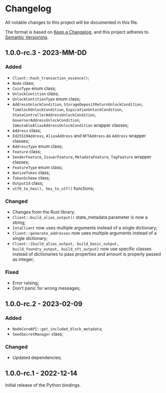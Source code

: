 # Changelog

All notable changes to this project will be documented in this file.

The format is based on [Keep a Changelog](https://keepachangelog.com/en/1.0.0/),
and this project adheres to [Semantic Versioning](https://semver.org/spec/v2.0.0.html).

<!-- ## Unreleased - YYYY-MM-DD

### Added

### Changed

### Deprecated

### Removed

### Fixed

### Security -->

## 1.0.0-rc.3 - 2023-MM-DD

### Added

- `Client::hash_transaction_essence()`;
- `Node` class;
- `CoinType` enum class;
- `UnlockContition` class;
- `UnlockContitionType` enum class;
- `AddressUnlockCondition`, 
  `StorageDepositReturnUnlockCondition`, 
  `TimelockUnlockCondition`, 
  `ExpirationUnlockCondition`, 
  `StateControllerAddressUnlockCondition`, 
  `GovernorAddressUnlockCondition`, 
  `ImmutableAliasAddressUnlockCondition` wrapper classes;
- `Address` class;
- `Ed25519Address`, `AliasAddress` and `NFTAddress` as `Address` wrapper classes;
- `AddressType` enum class;
- `Feature` class;
- `SenderFeature`, `IssuerFeature`, `MetadataFeature`, `TagFeature` wrapper classes;
- `FeatureType` enum class;
- `NativeToken` class;
- `TokenScheme` class;
- `OutputId` class;
- `utf8_to_hex(), hex_to_utf()` functions;

### Changed

- Changes from the Rust library;
- `Client::build_alias_output()` state_metadata parameter is now a string;
- `IotaClient` now uses multiple arguments instead of a single dictionary;
- `Client::generate_addresses` now uses multiple arguments instead of a single dictionary;
- `Client::{build_alias_output, build_basic_output, build_foundry_output, build_nft_output}` now use specific classes instead of dictionaries to pass properties and amount is properly passed as integer;

### Fixed

- Error raising;
- Don't panic for wrong messages;

## 1.0.0-rc.2 - 2023-02-09

### Added

- `NodeCoreAPI::get_included_block_metadata`;
- `SeedSecretManager` class;

### Changed

- Updated dependencies;

## 1.0.0-rc.1 - 2022-12-14

Initial release of the Python bindings.